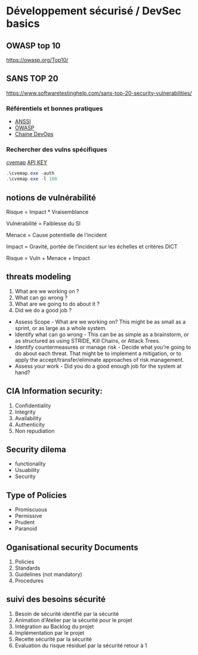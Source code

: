 # Développement sécurisé / DevSec basics

## OWASP top 10

https://owasp.org/Top10/ 

## SANS TOP 20

https://www.softwaretestinghelp.com/sans-top-20-security-vulnerabilities/ 

### Référentiels et bonnes pratiques

* [ANSSI](https://cyber.gouv.fr)
* [OWASP](https://owasp.org/)
* [Chaine DevOps](https://learn.microsoft.com/fr-fr/azure/cloud-adoption-framework/ready/considerations/devops-toolchain#azure-devops-and-github-toolchain)

### Rechercher des vulns spécifiques

[cvemap](https://github.com/projectdiscovery/cvemap)
[API KEY](https://cloud.projectdiscovery.io/?ref=api_key)
```powershell
.\cvemap.exe -auth
.\cvemap.exe -l 100
```

## notions de vulnérabilité

Risque = Impact * Vraisemblance

Vulnérabilité = Faiblesse du SI

Menace = Cause potentielle de l’incident

Impact = Gravité, portée de l’incident sur les échelles et critères DICT

Risque = Vuln + Menace + Impact

## threats modeling	

1. What are we working on ?
2. What can go wrong ?
3. What are we going to do about it ?
3. Did we do a good job ?

* Assess Scope - What are we working on? This might be as small as a sprint, or as large as a whole system.
* Identify what can go wrong - This can be as simple as a brainstorm, or as structured as using STRIDE, Kill Chains, or Attack Trees.
* Identify countermeasures or manage risk - Decide what you’re going to do about each threat. That might be to implement a mitigation, or to apply the accept/transfer/eliminate approaches of risk management.
* Assess your work - Did you do a good enough job for the system at hand?

## CIA Information security:

1. Confidentiality		
2. Integrity		
3. Availability		
4. Authenticity		
5. Non repudiation		

## Security dilema	

* functionality	
* Usuability	
* Security	

## Type of Policies	

* Promiscuous	
* Permissive	
* Prudent	
* Paranoid	

## Oganisational security Documents			

1. Policies			
2. Standards			
2. Guidelines (not mandatory)			
3. Procedures

## suivi des besoins sécurité

1. Besoin de sécurité identifié par la sécurité
2. Animation d'Atelier par la sécurité pour le projet
3. Intégration au Backlog du projet
4. Implémentation par le projet
5. Recette sécurité par la sécurité
6. Evaluation du risque résiduel par la sécurité
retour à 1
